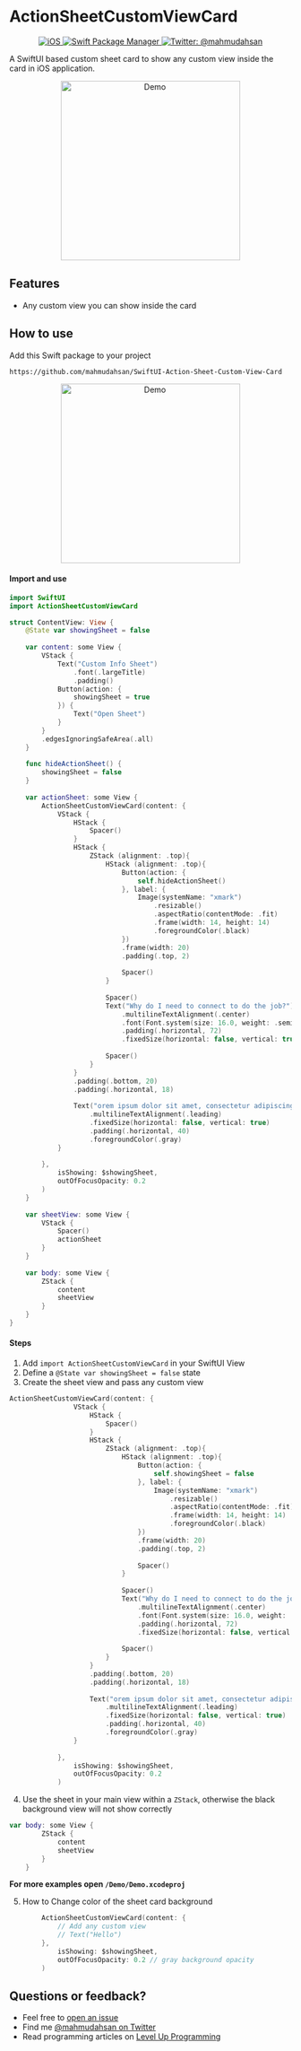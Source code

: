 # ActionSheetCustomViewCard

<p align="center">
    <a href="https://github.com/mahmudahsan/SwiftUI-Action-Sheet-Custom-View-Card">
        <img src="https://img.shields.io/badge/platform-iOS-lightgrey" alt="iOS" />
    </a>
    <a href="https://swift.org/package-manager">
        <img src="https://img.shields.io/badge/spm-compatible-green.svg?style=flat" alt="Swift Package Manager" />
    </a>
    <a href="https://twitter.com/mahmudahsan">
        <img src="https://img.shields.io/badge/contact%40-mahmudahsan-blue.svg" alt="Twitter: @mahmudahsan" />
    </a>
</p>

A SwiftUI based custom sheet card to show any custom view inside the card in iOS application.

 <p align="center">
    <img src="Resources/demo.gif" width="320" alt="Demo" />
</p>

## Features
- Any custom view you can show inside the card

## How to use

Add this Swift package to your project
```
https://github.com/mahmudahsan/SwiftUI-Action-Sheet-Custom-View-Card
```

 <p align="center">
    <img src="Resources/spm-add.png" width="320" alt="Demo" />
</p>

#### Import and use

```swift
import SwiftUI
import ActionSheetCustomViewCard

struct ContentView: View {
    @State var showingSheet = false
    
    var content: some View {
        VStack {
            Text("Custom Info Sheet")
                .font(.largeTitle)
                .padding()
            Button(action: {
                showingSheet = true
            }) {
                Text("Open Sheet")
            }
        }
        .edgesIgnoringSafeArea(.all)
    }
    
    func hideActionSheet() {
        showingSheet = false
    }
    
    var actionSheet: some View {
        ActionSheetCustomViewCard(content: {
            VStack {
                HStack {
                    Spacer()
                }
                HStack {
                    ZStack (alignment: .top){
                        HStack (alignment: .top){
                            Button(action: {
                                self.hideActionSheet()
                            }, label: {
                                Image(systemName: "xmark")
                                    .resizable()
                                    .aspectRatio(contentMode: .fit)
                                    .frame(width: 14, height: 14)
                                    .foregroundColor(.black)
                            })
                            .frame(width: 20)
                            .padding(.top, 2)
                            
                            Spacer()
                        }
                        
                        Spacer()
                        Text("Why do I need to connect to do the job?")
                            .multilineTextAlignment(.center)
                            .font(Font.system(size: 16.0, weight: .semibold, design: .rounded))
                            .padding(.horizontal, 72)
                            .fixedSize(horizontal: false, vertical: true)
                        
                        Spacer()
                    }
                }
                .padding(.bottom, 20)
                .padding(.horizontal, 18)
                
                Text("orem ipsum dolor sit amet, consectetur adipiscing elit. Aliquam a tempor nibh. Morbi porttitor leo nulla, vitae fringilla mauris molestie vel. Fusce lobortis, quam id luctus rutrum, urna sem tincidunt augue, sit amet varius diam odio quis massa.")
                    .multilineTextAlignment(.leading)
                    .fixedSize(horizontal: false, vertical: true)
                    .padding(.horizontal, 40)
                    .foregroundColor(.gray)
            }
            
        },
            isShowing: $showingSheet,
            outOfFocusOpacity: 0.2
        )
    }
    
    var sheetView: some View {
        VStack {
            Spacer()
            actionSheet
        }
    }
    
    var body: some View {
        ZStack {
            content
            sheetView
        }
    }
}
```
#### Steps
1. Add `import ActionSheetCustomViewCard` in your SwiftUI View
2. Define a `@State var showingSheet = false` state
3. Create the sheet view and pass any custom view
```Swift
ActionSheetCustomViewCard(content: {
                VStack {
                    HStack {
                        Spacer()
                    }
                    HStack {
                        ZStack (alignment: .top){
                            HStack (alignment: .top){
                                Button(action: {
                                    self.showingSheet = false
                                }, label: {
                                    Image(systemName: "xmark")
                                        .resizable()
                                        .aspectRatio(contentMode: .fit)
                                        .frame(width: 14, height: 14)
                                        .foregroundColor(.black)
                                })
                                .frame(width: 20)
                                .padding(.top, 2)
                                
                                Spacer()
                            }
                            
                            Spacer()
                            Text("Why do I need to connect to do the job?")
                                .multilineTextAlignment(.center)
                                .font(Font.system(size: 16.0, weight: .semibold, design: .rounded))
                                .padding(.horizontal, 72)
                                .fixedSize(horizontal: false, vertical: true)
                            
                            Spacer()
                        }
                    }
                    .padding(.bottom, 20)
                    .padding(.horizontal, 18)
                    
                    Text("orem ipsum dolor sit amet, consectetur adipiscing elit. Aliquam a tempor nibh. Morbi porttitor leo nulla, vitae fringilla mauris molestie vel. Fusce lobortis, quam id luctus rutrum, urna sem tincidunt augue, sit amet varius diam odio quis massa.")
                        .multilineTextAlignment(.leading)
                        .fixedSize(horizontal: false, vertical: true)
                        .padding(.horizontal, 40)
                        .foregroundColor(.gray)
                }
                
            },
                isShowing: $showingSheet,
                outOfFocusOpacity: 0.2
            )

```

4. Use the sheet in your main view within a `ZStack`, otherwise the black background view will not show correctly
```Swift
var body: some View {
        ZStack {
            content
            sheetView
        }
    }
```

**For more examples open `/Demo/Demo.xcodeproj`**


5. How to Change color of the sheet card background
```Swift
        ActionSheetCustomViewCard(content: {
            // Add any custom view 
            // Text("Hello")
        },
            isShowing: $showingSheet,
            outOfFocusOpacity: 0.2 // gray background opacity
        )
```

## Questions or feedback?

- Feel free to [open an issue](https://github.com/mahmudahsan/SwiftUI-Action-Sheet-Custom-View-Card/issues/new)
- Find me [@mahmudahsan on Twitter](https://twitter.com/mahmudahsan)
- Read programming articles on [Level Up Programming](https://thinkdiff.net)
